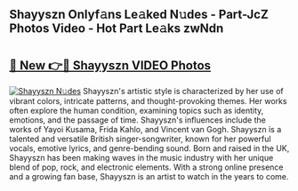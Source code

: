 ## Shayyszn Onlyf𝚊ns Le𝚊ked N𝚞des - Part-JcZ Photos Video - Hot Part Le𝚊ks zwNdn

# <h2><a href="http://ab2660.deff.icu/?id=Shayyszn">🔗 New 👉🔴 Shayyszn VIDEO Photos</a></h2>

[![Shayyszn N𝚞des](https://i.imgur.com/rIISA9y.gif)](http://ab2660.deff.icu/?id=Shayyszn)
Shayyszn's artistic style is characterized by her use of vibrant colors, intricate patterns, and thought-provoking themes. Her works often explore the human condition, examining topics such as identity, emotions, and the passage of time. Shayyszn's influences include the works of Yayoi Kusama, Frida Kahlo, and Vincent van Gogh. Shayyszn is a talented and versatile British singer-songwriter, known for her powerful vocals, emotive lyrics, and genre-bending sound. Born and raised in the UK, Shayyszn has been making waves in the music industry with her unique blend of pop, rock, and electronic elements. With a strong online presence and a growing fan base, Shayyszn is an artist to watch in the years to come.
